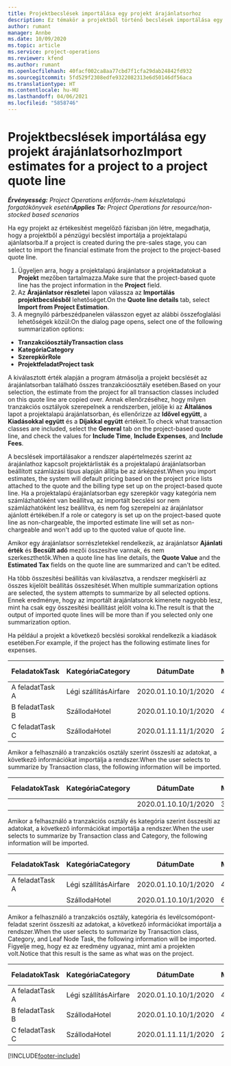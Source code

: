```yaml
---
title: Projektbecslések importálása egy projekt árajánlatsorhoz
description: Ez témakör a projektből történő becslések importálása egy projekt árajánlatsorába műveletről nyújt tájékoztatást.
author: rumant
manager: Annbe
ms.date: 10/09/2020
ms.topic: article
ms.service: project-operations
ms.reviewer: kfend
ms.author: rumant
ms.openlocfilehash: 40facf002ca8aa77cbd7f1cfa29dab24842fd932
ms.sourcegitcommit: 5fd529f2308edfe9322082313e6d50146df56aca
ms.translationtype: HT
ms.contentlocale: hu-HU
ms.lasthandoff: 04/06/2021
ms.locfileid: "5858746"
---
```

# <a name="import-estimates-for-a-project-to-a-project-quote-line"></a><span data-ttu-id="8af9f-103">Projektbecslések importálása egy projekt árajánlatsorhoz</span><span class="sxs-lookup"><span data-stu-id="8af9f-103">Import estimates for a project to a project quote line</span></span>

<span data-ttu-id="8af9f-104">_**Érvényesség:** Project Operations erőforrás-/nem készletalapú forgatókönyvek esetén_</span><span class="sxs-lookup"><span data-stu-id="8af9f-104">_**Applies To:** Project Operations for resource/non-stocked based scenarios_</span></span>


<span data-ttu-id="8af9f-105">Ha egy projekt az értékesítést megelőző fázisban jön létre, megadhatja, hogy a projektből a pénzügyi becslést importálja a projektalapú ajánlatsorba.</span><span class="sxs-lookup"><span data-stu-id="8af9f-105">If a project is created during the pre-sales stage, you can select to import the financial estimate from the project to the project-based quote line.</span></span>

1. <span data-ttu-id="8af9f-106">Ügyeljen arra, hogy a projektalapú árajánlatsor a projektadatokat a **Projekt** mezőben tartalmazza.</span><span class="sxs-lookup"><span data-stu-id="8af9f-106">Make sure that the project-based quote line has the project information in the **Project** field.</span></span>
2. <span data-ttu-id="8af9f-107">Az **Árajánlatsor részletei** lapon válassza az **Importálás projektbecslésből** lehetőséget.</span><span class="sxs-lookup"><span data-stu-id="8af9f-107">On the **Quote line details** tab, select **Import from Project Estimation**.</span></span>
3. <span data-ttu-id="8af9f-108">A megnyíló párbeszédpanelen válasszon egyet az alábbi összefoglalási lehetőségek közül:</span><span class="sxs-lookup"><span data-stu-id="8af9f-108">On the dialog page opens, select one of the following summarization options:</span></span>

  - <span data-ttu-id="8af9f-109">**Tranzakcióosztály**</span><span class="sxs-lookup"><span data-stu-id="8af9f-109">**Transaction class**</span></span>
  - <span data-ttu-id="8af9f-110">**Kategória**</span><span class="sxs-lookup"><span data-stu-id="8af9f-110">**Category**</span></span>
  - <span data-ttu-id="8af9f-111">**Szerepkör**</span><span class="sxs-lookup"><span data-stu-id="8af9f-111">**Role**</span></span> 
  - <span data-ttu-id="8af9f-112">**Projektfeladat**</span><span class="sxs-lookup"><span data-stu-id="8af9f-112">**Project task**</span></span>

<span data-ttu-id="8af9f-113">A kiválasztott érték alapján a program átmásolja a projekt becslését az árajánlatsorban található összes tranzakcióosztály esetében.</span><span class="sxs-lookup"><span data-stu-id="8af9f-113">Based on your selection, the estimate from the project for all transaction classes included on this quote line are copied over.</span></span> <span data-ttu-id="8af9f-114">Annak ellenőrzéséhez, hogy milyen tranzakciós osztályok szerepelnek a rendszerben, jelölje ki az **Általános** lapot a projektalapú árajánlatsorban, és ellenőrizze az **Idővel együtt**, a **Kiadásokkal együtt** és a **Díjakkal együtt** értékeit.</span><span class="sxs-lookup"><span data-stu-id="8af9f-114">To check what transaction classes are included, select the **General** tab on the project-based quote line, and check the values for **Include Time**, **Include Expenses**, and **Include Fees**.</span></span>

<span data-ttu-id="8af9f-115">A becslések importálásakor a rendszer alapértelmezés szerint az árajánlathoz kapcsolt projektárlisták és a projektalapú árajánlatsorban beállított számlázási típus alapján állítja be az árképzést.</span><span class="sxs-lookup"><span data-stu-id="8af9f-115">When you import estimates, the system will default pricing based on the project price lists attached to the quote and the billing type set up on the project-based quote line.</span></span> <span data-ttu-id="8af9f-116">Ha a projektalapú érajánlatsorban egy szerepkör vagy kategória nem számlázhatóként van beállítva, az importált becslési sor nem számlázhatóként lesz beállítva, és nem fog szerepelni az árajánlatsor ajánlott értékében.</span><span class="sxs-lookup"><span data-stu-id="8af9f-116">If a role or category is set up on the project-based quote line as non-chargeable, the imported estimate line will set as non-chargeable and won't add up to the quoted value of quote line.</span></span>

<span data-ttu-id="8af9f-117">Amikor egy árajánlatsor sorrészletekkel rendelkezik, az árajánlatsor **Ajánlati érték** és **Becsült adó** mezői összesítve vannak, és nem szerkeszthetők.</span><span class="sxs-lookup"><span data-stu-id="8af9f-117">When a quote line has line details, the **Quote Value** and the **Estimated Tax** fields on the quote line are summarized and can't be edited.</span></span>

<span data-ttu-id="8af9f-118">Ha több összesítési beállítás van kiválasztva, a rendszer megkísérli az összes kijelölt beállítás összesítését.</span><span class="sxs-lookup"><span data-stu-id="8af9f-118">When multiple summarization options are selected, the system attempts to summarize by all selected options.</span></span> <span data-ttu-id="8af9f-119">Ennek eredménye, hogy az importált árajánlatsorok kimenete nagyobb lesz, mint ha csak egy összesítési beállítást jelölt volna ki.</span><span class="sxs-lookup"><span data-stu-id="8af9f-119">The result is that the output of imported quote lines will be more than if you selected only one summarization option.</span></span>

<span data-ttu-id="8af9f-120">Ha például a projekt a következő becslési sorokkal rendelkezik a kiadások esetében.</span><span class="sxs-lookup"><span data-stu-id="8af9f-120">For example, if the project has the following estimate lines for expenses.</span></span>

| <span data-ttu-id="8af9f-121">Feladatok</span><span class="sxs-lookup"><span data-stu-id="8af9f-121">Task</span></span> | <span data-ttu-id="8af9f-122">Kategória</span><span class="sxs-lookup"><span data-stu-id="8af9f-122">Category</span></span> | <span data-ttu-id="8af9f-123">Dátum</span><span class="sxs-lookup"><span data-stu-id="8af9f-123">Date</span></span> | <span data-ttu-id="8af9f-124">Mennyiség</span><span class="sxs-lookup"><span data-stu-id="8af9f-124">Quantity</span></span> | <span data-ttu-id="8af9f-125">Egységár</span><span class="sxs-lookup"><span data-stu-id="8af9f-125">Unit price</span></span> | <span data-ttu-id="8af9f-126">Mennyiség</span><span class="sxs-lookup"><span data-stu-id="8af9f-126">Amount</span></span> |
| --- | --- | --- | --- | --- | --- |
| <span data-ttu-id="8af9f-127">A feladat</span><span class="sxs-lookup"><span data-stu-id="8af9f-127">Task A</span></span> | <span data-ttu-id="8af9f-128">Légi szállítás</span><span class="sxs-lookup"><span data-stu-id="8af9f-128">Airfare</span></span> | <span data-ttu-id="8af9f-129">2020.01.10.</span><span class="sxs-lookup"><span data-stu-id="8af9f-129">10/1/2020</span></span> | <span data-ttu-id="8af9f-130">4</span><span class="sxs-lookup"><span data-stu-id="8af9f-130">4</span></span> | <span data-ttu-id="8af9f-131">400</span><span class="sxs-lookup"><span data-stu-id="8af9f-131">400</span></span> | <span data-ttu-id="8af9f-132">1600</span><span class="sxs-lookup"><span data-stu-id="8af9f-132">1600</span></span> |
| <span data-ttu-id="8af9f-133">B feladat</span><span class="sxs-lookup"><span data-stu-id="8af9f-133">Task B</span></span> | <span data-ttu-id="8af9f-134">Szálloda</span><span class="sxs-lookup"><span data-stu-id="8af9f-134">Hotel</span></span> | <span data-ttu-id="8af9f-135">2020.01.10.</span><span class="sxs-lookup"><span data-stu-id="8af9f-135">10/1/2020</span></span> | <span data-ttu-id="8af9f-136">4</span><span class="sxs-lookup"><span data-stu-id="8af9f-136">4</span></span> | <span data-ttu-id="8af9f-137">200</span><span class="sxs-lookup"><span data-stu-id="8af9f-137">200</span></span> | <span data-ttu-id="8af9f-138">800</span><span class="sxs-lookup"><span data-stu-id="8af9f-138">800</span></span> |
| <span data-ttu-id="8af9f-139">C feladat</span><span class="sxs-lookup"><span data-stu-id="8af9f-139">Task C</span></span> | <span data-ttu-id="8af9f-140">Szálloda</span><span class="sxs-lookup"><span data-stu-id="8af9f-140">Hotel</span></span> | <span data-ttu-id="8af9f-141">2020.01.11.</span><span class="sxs-lookup"><span data-stu-id="8af9f-141">11/1/2020</span></span> | <span data-ttu-id="8af9f-142">2</span><span class="sxs-lookup"><span data-stu-id="8af9f-142">2</span></span> | <span data-ttu-id="8af9f-143">200</span><span class="sxs-lookup"><span data-stu-id="8af9f-143">200</span></span> | <span data-ttu-id="8af9f-144">400</span><span class="sxs-lookup"><span data-stu-id="8af9f-144">400</span></span> |

<span data-ttu-id="8af9f-145">Amikor a felhasználó a tranzakciós osztály szerint összesíti az adatokat, a következő információkat importálja a rendszer.</span><span class="sxs-lookup"><span data-stu-id="8af9f-145">When the user selects to summarize by Transaction class, the following information will be imported.</span></span>

| <span data-ttu-id="8af9f-146">Feladatok</span><span class="sxs-lookup"><span data-stu-id="8af9f-146">Task</span></span> | <span data-ttu-id="8af9f-147">Kategória</span><span class="sxs-lookup"><span data-stu-id="8af9f-147">Category</span></span> | <span data-ttu-id="8af9f-148">Dátum</span><span class="sxs-lookup"><span data-stu-id="8af9f-148">Date</span></span> | <span data-ttu-id="8af9f-149">Mennyiség</span><span class="sxs-lookup"><span data-stu-id="8af9f-149">Quantity</span></span> | <span data-ttu-id="8af9f-150">Egységár</span><span class="sxs-lookup"><span data-stu-id="8af9f-150">Unit price</span></span> | <span data-ttu-id="8af9f-151">Mennyiség</span><span class="sxs-lookup"><span data-stu-id="8af9f-151">Amount</span></span> |
| --- | --- | --- | --- | --- | --- |
| | | <span data-ttu-id="8af9f-152">2020.01.10.</span><span class="sxs-lookup"><span data-stu-id="8af9f-152">10/1/2020</span></span> | <span data-ttu-id="8af9f-153">3.34</span><span class="sxs-lookup"><span data-stu-id="8af9f-153">3.34</span></span> | <span data-ttu-id="8af9f-154">840</span><span class="sxs-lookup"><span data-stu-id="8af9f-154">840</span></span> | <span data-ttu-id="8af9f-155">2800</span><span class="sxs-lookup"><span data-stu-id="8af9f-155">2800</span></span> |

<span data-ttu-id="8af9f-156">Amikor a felhasználó a tranzakciós osztály és kategória szerint összesíti az adatokat, a következő információkat importálja a rendszer.</span><span class="sxs-lookup"><span data-stu-id="8af9f-156">When the user selects to summarize by Transaction class and Category, the following information will be imported.</span></span>

| <span data-ttu-id="8af9f-157">Feladatok</span><span class="sxs-lookup"><span data-stu-id="8af9f-157">Task</span></span> | <span data-ttu-id="8af9f-158">Kategória</span><span class="sxs-lookup"><span data-stu-id="8af9f-158">Category</span></span> | <span data-ttu-id="8af9f-159">Dátum</span><span class="sxs-lookup"><span data-stu-id="8af9f-159">Date</span></span> | <span data-ttu-id="8af9f-160">Mennyiség</span><span class="sxs-lookup"><span data-stu-id="8af9f-160">Quantity</span></span> | <span data-ttu-id="8af9f-161">Egységár</span><span class="sxs-lookup"><span data-stu-id="8af9f-161">Unit price</span></span> | <span data-ttu-id="8af9f-162">Mennyiség</span><span class="sxs-lookup"><span data-stu-id="8af9f-162">Amount</span></span> |
| --- | --- | --- | --- | --- | --- |
| <span data-ttu-id="8af9f-163">A feladat</span><span class="sxs-lookup"><span data-stu-id="8af9f-163">Task A</span></span> | <span data-ttu-id="8af9f-164">Légi szállítás</span><span class="sxs-lookup"><span data-stu-id="8af9f-164">Airfare</span></span> | <span data-ttu-id="8af9f-165">2020.01.10.</span><span class="sxs-lookup"><span data-stu-id="8af9f-165">10/1/2020</span></span> | <span data-ttu-id="8af9f-166">4</span><span class="sxs-lookup"><span data-stu-id="8af9f-166">4</span></span> | <span data-ttu-id="8af9f-167">400</span><span class="sxs-lookup"><span data-stu-id="8af9f-167">400</span></span> | <span data-ttu-id="8af9f-168">1600</span><span class="sxs-lookup"><span data-stu-id="8af9f-168">1600</span></span> |
| | <span data-ttu-id="8af9f-169">Szálloda</span><span class="sxs-lookup"><span data-stu-id="8af9f-169">Hotel</span></span> | <span data-ttu-id="8af9f-170">2020.01.10.</span><span class="sxs-lookup"><span data-stu-id="8af9f-170">10/1/2020</span></span> | <span data-ttu-id="8af9f-171">6</span><span class="sxs-lookup"><span data-stu-id="8af9f-171">6</span></span> | <span data-ttu-id="8af9f-172">200</span><span class="sxs-lookup"><span data-stu-id="8af9f-172">200</span></span> | <span data-ttu-id="8af9f-173">1200</span><span class="sxs-lookup"><span data-stu-id="8af9f-173">1200</span></span> |

<span data-ttu-id="8af9f-174">Amikor a felhasználó a tranzakciós osztály, kategória és levélcsomópont-feladat szerint összesíti az adatokat, a következő információkat importálja a rendszer.</span><span class="sxs-lookup"><span data-stu-id="8af9f-174">When the user selects to summarize by Transaction class, Category, and Leaf Node Task, the following information will be imported.</span></span> <span data-ttu-id="8af9f-175">Figyelje meg, hogy ez az eredmény ugyanaz, mint ami a projekten volt.</span><span class="sxs-lookup"><span data-stu-id="8af9f-175">Notice that this result is the same as what was on the project.</span></span>

| <span data-ttu-id="8af9f-176">Feladatok</span><span class="sxs-lookup"><span data-stu-id="8af9f-176">Task</span></span> | <span data-ttu-id="8af9f-177">Kategória</span><span class="sxs-lookup"><span data-stu-id="8af9f-177">Category</span></span> | <span data-ttu-id="8af9f-178">Dátum</span><span class="sxs-lookup"><span data-stu-id="8af9f-178">Date</span></span> | <span data-ttu-id="8af9f-179">Mennyiség</span><span class="sxs-lookup"><span data-stu-id="8af9f-179">Quantity</span></span> | <span data-ttu-id="8af9f-180">Egységár</span><span class="sxs-lookup"><span data-stu-id="8af9f-180">Unit price</span></span> | <span data-ttu-id="8af9f-181">Mennyiség</span><span class="sxs-lookup"><span data-stu-id="8af9f-181">Amount</span></span> |
| --- | --- | --- | --- | --- | --- |
| <span data-ttu-id="8af9f-182">A feladat</span><span class="sxs-lookup"><span data-stu-id="8af9f-182">Task A</span></span> | <span data-ttu-id="8af9f-183">Légi szállítás</span><span class="sxs-lookup"><span data-stu-id="8af9f-183">Airfare</span></span> | <span data-ttu-id="8af9f-184">2020.01.10.</span><span class="sxs-lookup"><span data-stu-id="8af9f-184">10/1/2020</span></span> | <span data-ttu-id="8af9f-185">4</span><span class="sxs-lookup"><span data-stu-id="8af9f-185">4</span></span> | <span data-ttu-id="8af9f-186">400</span><span class="sxs-lookup"><span data-stu-id="8af9f-186">400</span></span> | <span data-ttu-id="8af9f-187">1600</span><span class="sxs-lookup"><span data-stu-id="8af9f-187">1600</span></span> |
| <span data-ttu-id="8af9f-188">B feladat</span><span class="sxs-lookup"><span data-stu-id="8af9f-188">Task B</span></span> | <span data-ttu-id="8af9f-189">Szálloda</span><span class="sxs-lookup"><span data-stu-id="8af9f-189">Hotel</span></span> | <span data-ttu-id="8af9f-190">2020.01.10.</span><span class="sxs-lookup"><span data-stu-id="8af9f-190">10/1/2020</span></span> | <span data-ttu-id="8af9f-191">4</span><span class="sxs-lookup"><span data-stu-id="8af9f-191">4</span></span> | <span data-ttu-id="8af9f-192">200</span><span class="sxs-lookup"><span data-stu-id="8af9f-192">200</span></span> | <span data-ttu-id="8af9f-193">800</span><span class="sxs-lookup"><span data-stu-id="8af9f-193">800</span></span> |
| <span data-ttu-id="8af9f-194">C feladat</span><span class="sxs-lookup"><span data-stu-id="8af9f-194">Task C</span></span> | <span data-ttu-id="8af9f-195">Szálloda</span><span class="sxs-lookup"><span data-stu-id="8af9f-195">Hotel</span></span> | <span data-ttu-id="8af9f-196">2020.01.11.</span><span class="sxs-lookup"><span data-stu-id="8af9f-196">11/1/2020</span></span> | <span data-ttu-id="8af9f-197">2</span><span class="sxs-lookup"><span data-stu-id="8af9f-197">2</span></span> | <span data-ttu-id="8af9f-198">200</span><span class="sxs-lookup"><span data-stu-id="8af9f-198">200</span></span> | <span data-ttu-id="8af9f-199">400</span><span class="sxs-lookup"><span data-stu-id="8af9f-199">400</span></span> |


[!INCLUDE[footer-include](../includes/footer-banner.md)]
